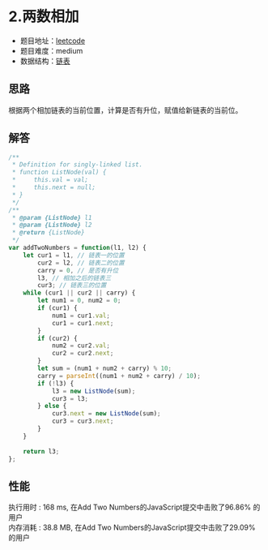# 2.两数相加

+ 题目地址：[leetcode](https://leetcode-cn.com/problems/add-two-numbers/)
+ 题目难度：medium
+ 数据结构：[链表](https://baike.baidu.com/item/%E9%93%BE%E8%A1%A8)

## 思路

根据两个相加链表的当前位置，计算是否有升位，赋值给新链表的当前位。

## 解答

```js
/**
 * Definition for singly-linked list.
 * function ListNode(val) {
 *     this.val = val;
 *     this.next = null;
 * }
 */
/**
 * @param {ListNode} l1
 * @param {ListNode} l2
 * @return {ListNode}
 */
var addTwoNumbers = function(l1, l2) {
    let cur1 = l1, // 链表一的位置
        cur2 = l2, // 链表二的位置
        carry = 0, // 是否有升位
        l3, // 相加之后的链表三
        cur3; // 链表三的位置
    while (cur1 || cur2 || carry) {
        let num1 = 0, num2 = 0;
        if (cur1) {
            num1 = cur1.val;
            cur1 = cur1.next;
        }
        if (cur2) {
            num2 = cur2.val;
            cur2 = cur2.next;
        }
        let sum = (num1 + num2 + carry) % 10;
        carry = parseInt((num1 + num2 + carry) / 10);
        if (!l3) {
            l3 = new ListNode(sum);
            cur3 = l3;
        } else {
            cur3.next = new ListNode(sum);
            cur3 = cur3.next;
        }
    }
    
    return l3;
};
```

## 性能

执行用时 : 168 ms, 在Add Two Numbers的JavaScript提交中击败了96.86% 的用户   
内存消耗 : 38.8 MB, 在Add Two Numbers的JavaScript提交中击败了29.09% 的用户
